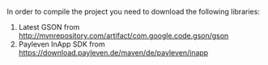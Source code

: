 In order to compile the project you need to download the following libraries:
1. Latest GSON from http://mvnrepository.com/artifact/com.google.code.gson/gson
2. Payleven InApp SDK from https://download.payleven.de/maven/de/payleven/inapp